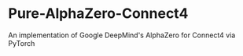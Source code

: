 # Pure-AlphaZero-Connect4
An implementation of Google DeepMind's AlphaZero for Connect4 via PyTorch
